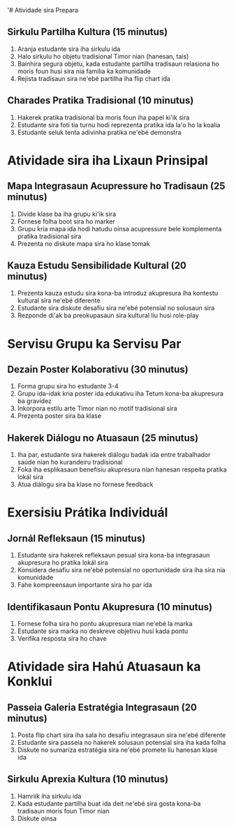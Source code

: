 '# Atividade sira Prepara

## Sirkulu Partilha Kultura (15 minutus)
1. Aranja estudante sira iha sirkulu ida
2. Halo sirkulu ho objetu tradisional Timor nian (hanesan, tais)
3. Bainhira segura objetu, kada estudante partilha tradisaun relasiona ho moris foun husi sira nia familia ka komunidade
4. Rejista tradisaun sira ne'ebé partilha iha flip chart ida

## Charades Pratika Tradisional (10 minutus)
1. Hakerek pratika tradisional ba moris foun iha papel ki'ik sira
2. Estudante sira foti tia turnu hodi reprezenta pratika ida la'o ho la koalia
3. Estudante seluk tenta adivinha pratika ne'ebé demonstra

# Atividade sira iha Lixaun Prinsipal

## Mapa Integrasaun Acupressure ho Tradisaun (25 minutus)
1. Divide klase ba iha grupu ki'ik sira
2. Fornese folha boot sira ho marker
3. Grupu kria mapa ida hodi hatudu oinsa acupressure bele komplementa pratika tradisional sira
4. Prezenta no diskute mapa sira ho klase tomak

## Kauza Estudu Sensibilidade Kultural (20 minutus)
1. Prezenta kauza estudu sira kona-ba introduz akupresura iha kontestu kultural sira ne'ebé diferente
2. Estudante sira diskute desafiu sira ne'ebé potensial no solusaun sira
3. Rezponde di'ak ba preokupasaun sira kultural liu husi role-play 

# Servisu Grupu ka Servisu Par

## Dezain Poster Kolaborativu (30 minutus)
1. Forma grupu sira ho estudante 3-4
2. Grupu ida-idak kria poster ida edukativu iha Tetum kona-ba akupresura ba gravidez
3. Inkorpora estilu arte Timor nian no motif tradisional sira
4. Prezenta poster sira ba klase

## Hakerek Diálogu no Atuasaun (25 minutus)
1. Iha par, estudante sira hakerek diálogu badak ida entre trabalhador saúde nian ho kurandeiru tradisional
2. Foka iha esplikasaun benefísiu akupresura nian hanesan respeita pratika lokál sira
3. Atua diálogu sira ba klase no fornese feedback

# Exersisiu Prátika Individuál 

## Jornál Refleksaun (15 minutus)
1. Estudante sira hakerek refleksaun pesual sira kona-ba integrasaun akupresura ho pratika lokál sira
2. Konsidera desafiu sira ne'ebé potensial no oportunidade sira iha sira nia komunidade
3. Fahe kompreensaun importante sira ho par ida

## Identifikasaun Pontu Akupresura (10 minutus)
1. Fornese folha sira ho pontu akupresura nian ne'ebé la marka
2. Estudante sira marka no deskreve objetivu husi kada pontu
3. Verifika resposta sira ho chave

# Atividade sira Hahú Atuasaun ka Konklui

## Passeia Galeria Estratégia Integrasaun (20 minutus)
1. Posta flip chart sira iha sala ho desafiu integrasaun sira ne'ebé diferente
2. Estudante sira passeia no hakerek solusaun potensial sira iha kada folha
3. Diskute no sumariza estratégia sira ne'ebé promete liu hanesan klase ida

## Sirkulu Aprexia Kultura (10 minutus)
1. Hamriik iha sirkulu ida
2. Kada estudante partilha buat ida deit ne'ebé sira gosta kona-ba tradisaun moris foun Timor nian
3. Diskute oinsa